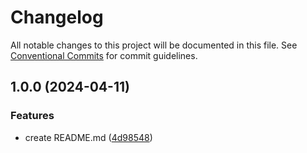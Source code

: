 # Changelog

All notable changes to this project will be documented in this file. See
[Conventional Commits](https://conventionalcommits.org) for commit guidelines.

## 1.0.0 (2024-04-11)


### Features

* create README.md ([4d98548](https://github.com/wraff/quartoDemo0/commit/4d98548d0d5c04edafcdf52760207942e0c75c8b))
